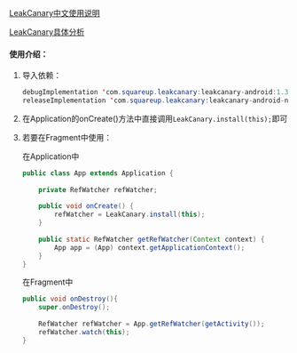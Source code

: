 [LeakCanary中文使用说明](https://www.liaohuqiu.net/cn/posts/leak-canary-read-me/)

[LeakCanary具体分析](https://www.jianshu.com/p/1e7e9b576391)

#### 使用介绍：

1. 导入依赖：

   ```java
   debugImplementation 'com.squareup.leakcanary:leakcanary-android:1.3'
   releaseImplementation 'com.squareup.leakcanary:leakcanary-android-no-op:1.3'
   ```

2. 在Application的onCreate()方法中直接调用`LeakCanary.install(this);`即可

3. 若要在Fragment中使用：

   在Application中

   ```java
   public class App extends Application {
       
       private RefWatcher refWatcher;
       
       public void onCreate() {
           refWatcher = LeakCanary.install(this);
       }
       
       public static RefWatcher getRefWatcher(Context context) {
           App app = (App) context.getApplicationContext();
       }
   }
   ```

   在Fragment中

   ```java
   public void onDestroy(){
       super.onDestroy();
       
       RefWatcher refWatcher = App.getRefWatcher(getActivity());
       refWatcher.watch(this);
   }
   ```

   